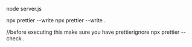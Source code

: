 node server.js

npx prettier --write <filename>
npx prettier --write .

//before executing this make sure you have prettierignore
npx prettier --check .
